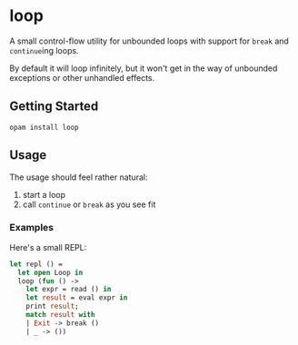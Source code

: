 # loop

A small control-flow utility for unbounded loops with support for `break` and
`continue`ing loops.

By default it will loop infinitely, but it won't get in the way of unbounded
exceptions or other unhandled effects.

## Getting Started

```
opam install loop
```

## Usage

The usage should feel rather natural:

1. start a loop
2. call `continue` or `break` as you see fit

### Examples

Here's a small REPL:

```ocaml
let repl () =
  let open Loop in
  loop (fun () ->
    let expr = read () in
    let result = eval expr in
    print result;
    match result with
    | Exit -> break ()
    | _ -> ())
```
